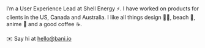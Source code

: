 I’m a User Experience Lead at Shell Energy ⚡️. I have worked on products for clients in the US, Canada and Australia. I like all things design ✍🏼, beach 🌊, anime 👺 and a good coffee ☕️. 

✉️ Say hi at hello@bani.io
